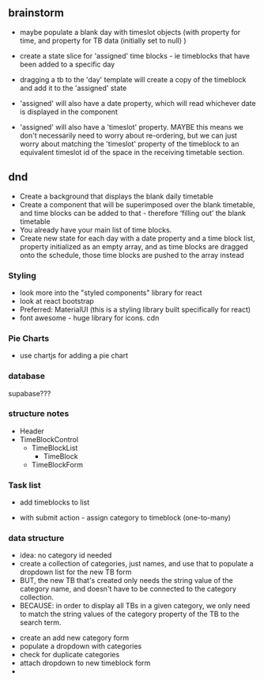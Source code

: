 ## brainstorm
- maybe populate a blank day with timeslot objects (with property for time, and property for TB data (initially set to null) )



- create a state slice for 'assigned' time blocks - ie timeblocks that have been added to a specific day
- dragging a tb to the 'day' template will create a copy of the timeblock and add it to the 'assigned' state
- 'assigned' will also have a date property, which will read whichever date is displayed in the component
- 'assigned' will also have a 'timeslot' property. MAYBE this means we don't necessarily need to worry about re-ordering, but we can just worry about matching the 'timeslot' property of the timeblock to an equivalent timeslot id of the space in the receiving timetable section.


## dnd
* Create a background that displays the blank daily timetable
* Create a component that will be superimposed over the blank timetable, and time blocks can be added to that - therefore ‘filling out’ the blank timetable
* You already have your main list of time blocks.
* Create new state for each day with a date property and a time block list, property initialized as an empty array, and as time blocks are dragged onto the schedule, those time blocks are pushed to the array instead


### Styling
* look more into the "styled components" library for react
* look at react bootstrap
* Preferred: MaterialUI (this is a styling library built specifically for react)
* font awesome - huge library for icons. cdn

### Pie Charts
* use chartjs for adding a pie chart


### database
supabase???


### structure notes

- Header
- TimeBlockControl
    - TimeBlockList
        - TimeBlock
    - TimeBlockForm
    

### Task list
 * add timeblocks to list
  - with submit action - assign category to timeblock (one-to-many)

### data structure
  * idea: no category id needed
  * create a collection of categories, just names, and use that to populate a dropdown list for the new TB form
  * BUT, the new TB that's created only needs the string value of the category name, and doesn't have to be connected to the category collection.
  * BECAUSE: in order to display all TBs in a given category, we only need to match the string values of the category property of the TB to the search term.

  - create an add new category form
  - populate a dropdown with categories
  - check for duplicate categories
  - attach dropdown to new timeblock form
  - 
